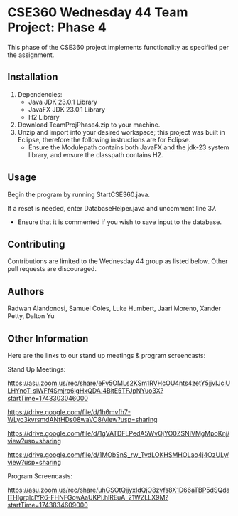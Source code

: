 # CSE360 Wednesday 44 Team Project: Phase 4

This phase of the CSE360 project implements functionality as specified per the assignment.

## Installation
1. Dependencies:
   - Java JDK 23.0.1 Library
   - JavaFX JDK 23.0.1 Library
   - H2 Library
2. Download TeamProjPhase4.zip to your machine.
3. Unzip and import into your desired workspace; this project was built in Eclipse, therefore the following instructions are for Eclipse.
   - Ensure the Modulepath contains both JavaFX and the jdk-23 system library, and ensure the classpath contains H2.

## Usage
Begin the program by running StartCSE360.java.

If a reset is needed, enter DatabaseHelper.java and uncomment line 37. 
  - Ensure that it is commented if you wish to save input to the database.

## Contributing
Contributions are limited to the Wednesday 44 group as listed below. Other pull requests are discouraged.

## Authors
Radwan Alandonosi, Samuel Coles, Luke Humbert, Jaari Moreno, Xander Petty, Dalton Yu

## Other Information
Here are the links to our stand up meetings & program screencasts:

Stand Up Meetings:

https://asu.zoom.us/rec/share/eFv5OMLs2KSm1RVHcOU4nts4zetY5jjvIJciULHYnoT-slWFf4Smjro6lgHxQDA.4BitE5TFJpNYuo3X?startTime=1743303046000

https://drive.google.com/file/d/1h6mvfh7-WLyo3kvrsmdANtHDs08waVO8/view?usp=sharing

https://drive.google.com/file/d/1gVATDFLPedA5WvQjYO0ZSNIVMgMpoKnj/view?usp=sharing 

https://drive.google.com/file/d/1MObSnS_rw_TvdLOKHSMHOLao4j4OzULy/view?usp=sharing

Program Screencasts:

https://asu.zoom.us/rec/share/uhGSOtQjjyxIdQjO8zvfs8X1D66aTBP5dSQdalTHIgrqlcIYR6-FHNFGowAaUKPI.hlREuA_21WZLLX9M?startTime=1743834609000


